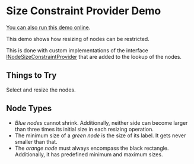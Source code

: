 # Size Constraint Provider Demo

[You can also run this demo online](https://live.yworks.com/demos/input/sizeconstraintprovider/index.html).

This demo shows how resizing of nodes can be restricted.

This is done with custom implementations of the interface [INodeSizeConstraintProvider](https://docs.yworks.com/yfileshtml/#/api/INodeSizeConstraintProvider) that are added to the lookup of the nodes.

## Things to Try

Select and resize the nodes.

## Node Types

- _Blue nodes_ cannot shrink. Additionally, neither side can become larger than three times its initial size in each resizing operation.
- The minimum size of a _green node_ is the size of its label. It gets never smaller than that.
- The _orange node_ must always encompass the black rectangle. Additionally, it has predefined minimum and maximum sizes.
